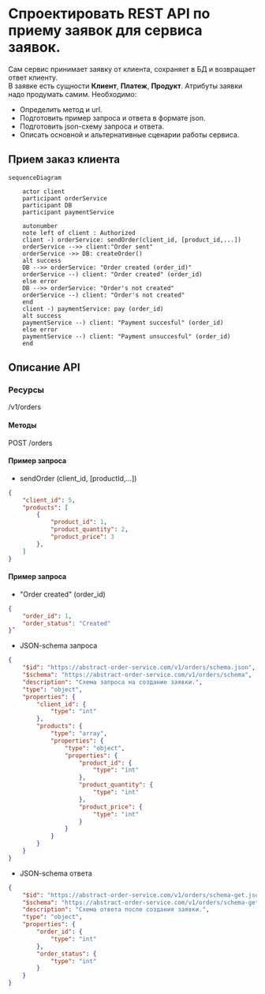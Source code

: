 # Cпроектировать REST API по приему заявок для сервиса заявок.
Сам сервис принимает заявку от клиента, сохраняет в БД и возвращает ответ клиенту.  
В заявке есть сущности **Клиент**, **Платеж**, **Продукт**. Атрибуты заявки надо продумать самим. 
Необходимо:
- Определить метод и url.
- Подготовить пример запроса и ответа в формате json.
- Подготовить json-схему запроса и ответа.
- Описать основной и альтернативные сценарии работы сервиса.
## Прием заказ клиента
```mermaid
sequenceDiagram
        
    actor client
    participant orderService
    participant DB
    participant paymentService

    autonumber
    note left of client : Authorized
    client -) orderService: sendOrder(client_id, [product_id,...])
    orderService -->> client:"Order sent"
    orderService ->> DB: createOrder()
    alt success
    DB -->> orderService: "Order created (order_id)"
    orderService --) client: "Order created" (order_id)
    else error
    DB -->> orderService: "Order's not created"
    orderService --) client: "Order's not created" 
    end
    client -) paymentService: pay (order_id)
    alt success 
    paymentService --) client: "Payment succesful" (order_id)
    else error
    paymentService --) client: "Payment unsuccesful" (order_id)
    end
```
## Описание API
### Ресурсы
/v1/orders
#### Методы
POST /orders

#### Пример запроса
- sendOrder (client_id, [productId,...])
```JSON
{
    "client_id": 5,
    "products": [
        {
            "product_id": 1,
            "product_quantity": 2,
            "product_price": 3
        },
    ]
}
```
#### Пример запроса
- "Order created" (order_id)
```JSON
{
    "order_id": 1,
    "order_status": "Created"
}ˇ
```


- JSON-schema запроса
```JSON
{
    "$id": "https://abstract-order-service.com/v1/orders/schema.json",
    "$schema": "https://abstract-order-service.com/v1/orders/schema",
    "description": "Схема запроса на создание заявки.",
    "type": "object",
    "properties": {
        "client_id": {
            "type": "int"
        },
        "products": {
            "type": "array",
            "properties": {
                "type": "object",
                "properties": {
                    "product_id": {
                        "type": "int"
                    },
                    "product_quantity": {
                        "type": "int"
                    },
                    "product_price": {
                        "type": "int"
                    }
                }
            }
        }
    }
}
```

- JSON-schema ответа
```JSON
{
    "$id": "https://abstract-order-service.com/v1/orders/schema-get.json",
    "$schema": "https://abstract-order-service.com/v1/orders/schema-get",
    "description": "Схема ответа после создания заявки.",
    "type": "object",
    "properties": {
        "order_id": {
            "type": "int"
        },
        "order_status": {
            "type": "int"
        }
    }
}
```